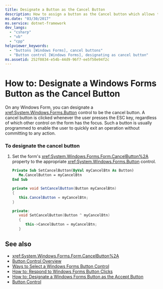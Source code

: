 ```yaml
---
title: Designate a Button as the Cancel Button
description: How to assign a button as the Cancel button which allows the user to quickly exit an operation rather than commit to any action.
ms.date: "03/30/2017"
ms.service: dotnet-framework
dev_langs: 
  - "csharp"
  - "vb"
  - "cpp"
helpviewer_keywords: 
  - "buttons [Windows Forms], cancel buttons"
  - "Button control [Windows Forms], designating as cancel button"
ms.assetid: 252f0834-e54b-44d9-96f7-ee5f50e94f2c
---
```

# How to: Designate a Windows Forms Button as the Cancel Button

On any Windows Form, you can designate a <xref:System.Windows.Forms.Button> control to be the cancel button. A cancel button is clicked whenever the user presses the ESC key, regardless of which other control on the form has the focus. Such a button is usually programmed to enable the user to quickly exit an operation without committing to any action.  
  
### To designate the cancel button  
  
1. Set the form's <xref:System.Windows.Forms.Form.CancelButton%2A> property to the appropriate <xref:System.Windows.Forms.Button> control.  
  
    ```vb  
    Private Sub SetCancelButton(ByVal myCancelBtn As Button)  
       Me.CancelButton = myCancelBtn  
    End Sub  
    ```  
  
    ```csharp  
    private void SetCancelButton(Button myCancelBtn)  
    {  
       this.CancelButton = myCancelBtn;  
    }  
    ```  
  
    ```cpp  
    private:  
       void SetCancelButton(Button ^ myCancelBtn)  
       {  
          this->CancelButton = myCancelBtn;  
       }  
    ```  
  
## See also

- <xref:System.Windows.Forms.Form.CancelButton%2A>
- [Button Control Overview](button-control-overview-windows-forms.md)
- [Ways to Select a Windows Forms Button Control](ways-to-select-a-windows-forms-button-control.md)
- [How to: Respond to Windows Forms Button Clicks](how-to-respond-to-windows-forms-button-clicks.md)
- [How to: Designate a Windows Forms Button as the Accept Button](how-to-designate-a-windows-forms-button-as-the-accept-button.md)
- [Button Control](button-control-windows-forms.md)
